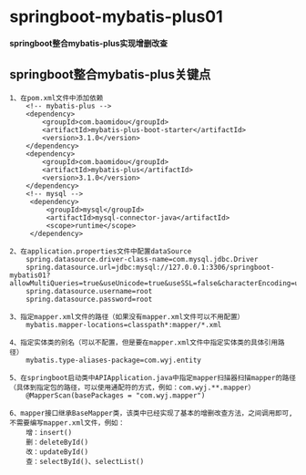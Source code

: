 # springboot-mybatis-plus01

**springboot整合mybatis-plus实现增删改查**

## springboot整合mybatis-plus关键点
    1、在pom.xml文件中添加依赖
        <!-- mybatis-plus -->
        <dependency>
            <groupId>com.baomidou</groupId>
            <artifactId>mybatis-plus-boot-starter</artifactId>
            <version>3.1.0</version>
        </dependency>
        <dependency>
            <groupId>com.baomidou</groupId>
            <artifactId>mybatis-plus</artifactId>
            <version>3.1.0</version>
        </dependency>
        <!-- mysql -->
         <dependency>
             <groupId>mysql</groupId>
             <artifactId>mysql-connector-java</artifactId>
             <scope>runtime</scope>
         </dependency>

    2、在application.properties文件中配置dataSource
        spring.datasource.driver-class-name=com.mysql.jdbc.Driver
        spring.datasource.url=jdbc:mysql://127.0.0.1:3306/springboot-mybatis01?allowMultiQueries=true&useUnicode=true&useSSL=false&characterEncoding=utf8&zeroDateTimeBehavior=convertToNull
        spring.datasource.username=root
        spring.datasource.password=root
        
    3、指定mapper.xml文件的路径（如果没有mapper.xml文件可以不用配置）
        mybatis.mapper-locations=classpath*:mapper/*.xml
       
    4、指定实体类的别名（可以不配置，但是要在mapper.xml文件中指定实体类的具体引用路径）
        mybatis.type-aliases-package=com.wyj.entity

    5、在springboot启动类中APIApplication.java中指定mapper扫描器扫描mapper的路径
    （具体到指定包的路径，可以使用通配符的方式，例如：com.wyj.**.mapper）
        @MapperScan(basePackages = "com.wyj.mapper")
    
    6、mapper接口继承BaseMapper类，该类中已经实现了基本的增删改查方法，之间调用即可,不需要编写mapper.xml文件，例如：
        增：insert()
        删：deleteById()
        改：updateById()
        查：selectById()、selectList()